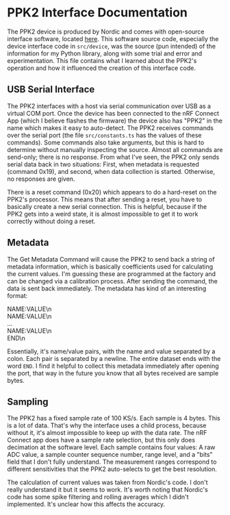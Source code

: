 # PPK2 Interface Documentation

The PPK2 device is produced by Nordic and comes with open-source interface software, located [here](https://github.com/NordicSemiconductor/pc-nrfconnect-ppk). This software source code, especially the device interface code in `src/device`, was the source (pun intended) of the information for my Python library, along with some trial and error and experimentation. This file contains what I learned about the PPK2's operation and how it influenced the creation of this interface code.

## USB Serial Interface

The PPK2 interfaces with a host via serial communication over USB as a virtual COM port. Once the device has been connected to the nRF Connect App (which I believe flashes the firmware) the device also has "PPK2" in the name which makes it easy to auto-detect. The PPK2 receives commands over the serial port (the file `src/constants.ts` has the values of these commands). Some commands also take arguments, but this is hard to determine without manually inspecting the source. Almost all commands are send-only; there is no response. From what I've seen, the PPK2 only sends serial data back in two situations: First, when metadata is requested (command 0x19), and second, when data collection is started. Otherwise, no responses are given.

There is a reset command (0x20) which appears to do a hard-reset on the PPK2's processor. This means that after sending a reset, you have to basically create a new serial connection. This is helpful, because if the PPK2 gets into a weird state, it is almost impossible to get it to work correctly without doing a reset.

## Metadata

The Get Metadata Command will cause the PPK2 to send back a string of metadata information, which is basically coefficients used for calculating the current values. I'm guessing these are programmed at the factory and can be changed via a calibration process. After sending the command, the data is sent back immediately. The metadata has kind of an interesting format:

NAME:VALUE\n \
NAME:VALUE\n \
... \
NAME:VALUE\n \
END\n

Essentially, it's name/value pairs, with the name and value separated by a colon. Each pair is separated by a newline. The entire dataset ends with the word `END`. I find it helpful to collect this metadata immediately after opening the port, that way in the future you know that all bytes received are sample bytes.

## Sampling

The PPK2 has a fixed sample rate of 100 KS/s. Each sample is 4 bytes. This is a lot of data. That's why the interface uses a child process, because without it, it's almost impossible to keep up with the data rate. The nRF Connect app does have a sample rate selection, but this only does decimation at the software level. Each sample contains four values: A raw ADC value, a sample counter sequence number, range level, and a "bits" field that I don't fully understand. The measurement ranges correspond to different sensitivities that the PPK2 auto-selects to get the best resolution.

The calculation of current values was taken from Nordic's code. I don't really understand it but it seems to work. It's worth noting that Nordic's code has some spike filtering and rolling averages which I didn't implemented. It's unclear how this affects the accuracy.